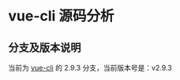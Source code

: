 # vue-cli 源码分析

## 分支及版本说明
当前为 [vue-cli](https://github.com/liyinfeng25/vue-cli/tree/2.9.3) 的 2.9.3 分支，当前版本号是：v2.9.3